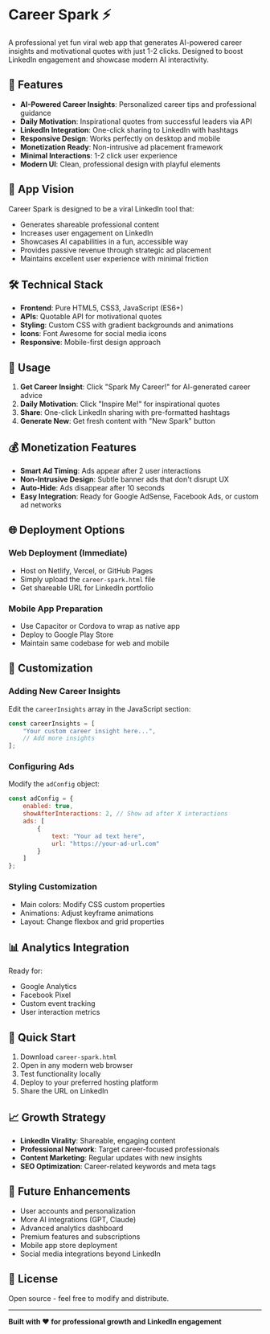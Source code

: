 # Career Spark ⚡

A professional yet fun viral web app that generates AI-powered career insights and motivational quotes with just 1-2 clicks. Designed to boost LinkedIn engagement and showcase modern AI interactivity.

## 🚀 Features

- **AI-Powered Career Insights**: Personalized career tips and professional guidance
- **Daily Motivation**: Inspirational quotes from successful leaders via API
- **LinkedIn Integration**: One-click sharing to LinkedIn with hashtags
- **Responsive Design**: Works perfectly on desktop and mobile
- **Monetization Ready**: Non-intrusive ad placement framework
- **Minimal Interactions**: 1-2 click user experience
- **Modern UI**: Clean, professional design with playful elements

## 🎯 App Vision

Career Spark is designed to be a viral LinkedIn tool that:
- Generates shareable professional content
- Increases user engagement on LinkedIn
- Showcases AI capabilities in a fun, accessible way
- Provides passive revenue through strategic ad placement
- Maintains excellent user experience with minimal friction

## 🛠 Technical Stack

- **Frontend**: Pure HTML5, CSS3, JavaScript (ES6+)
- **APIs**: Quotable API for motivational quotes
- **Styling**: Custom CSS with gradient backgrounds and animations
- **Icons**: Font Awesome for social media icons
- **Responsive**: Mobile-first design approach

## 📱 Usage

1. **Get Career Insight**: Click "Spark My Career!" for AI-generated career advice
2. **Daily Motivation**: Click "Inspire Me!" for inspirational quotes
3. **Share**: One-click LinkedIn sharing with pre-formatted hashtags
4. **Generate New**: Get fresh content with "New Spark" button

## 💰 Monetization Features

- **Smart Ad Timing**: Ads appear after 2 user interactions
- **Non-Intrusive Design**: Subtle banner ads that don't disrupt UX
- **Auto-Hide**: Ads disappear after 10 seconds
- **Easy Integration**: Ready for Google AdSense, Facebook Ads, or custom ad networks

## 🌐 Deployment Options

### Web Deployment (Immediate)
- Host on Netlify, Vercel, or GitHub Pages
- Simply upload the `career-spark.html` file
- Get shareable URL for LinkedIn portfolio

### Mobile App Preparation
- Use Capacitor or Cordova to wrap as native app
- Deploy to Google Play Store
- Maintain same codebase for web and mobile

## 🔧 Customization

### Adding New Career Insights
Edit the `careerInsights` array in the JavaScript section:

```javascript
const careerInsights = [
    "Your custom career insight here...",
    // Add more insights
];
```

### Configuring Ads
Modify the `adConfig` object:

```javascript
const adConfig = {
    enabled: true,
    showAfterInteractions: 2, // Show ad after X interactions
    ads: [
        {
            text: "Your ad text here",
            url: "https://your-ad-url.com"
        }
    ]
};
```

### Styling Customization
- Main colors: Modify CSS custom properties
- Animations: Adjust keyframe animations
- Layout: Change flexbox and grid properties

## 📊 Analytics Integration

Ready for:
- Google Analytics
- Facebook Pixel
- Custom event tracking
- User interaction metrics

## 🚀 Quick Start

1. Download `career-spark.html`
2. Open in any modern web browser
3. Test functionality locally
4. Deploy to your preferred hosting platform
5. Share the URL on LinkedIn

## 📈 Growth Strategy

- **LinkedIn Virality**: Shareable, engaging content
- **Professional Network**: Target career-focused professionals
- **Content Marketing**: Regular updates with new insights
- **SEO Optimization**: Career-related keywords and meta tags

## 🔮 Future Enhancements

- User accounts and personalization
- More AI integrations (GPT, Claude)
- Advanced analytics dashboard
- Premium features and subscriptions
- Mobile app store deployment
- Social media integrations beyond LinkedIn

## 📄 License

Open source - feel free to modify and distribute.

---

**Built with ❤️ for professional growth and LinkedIn engagement**
